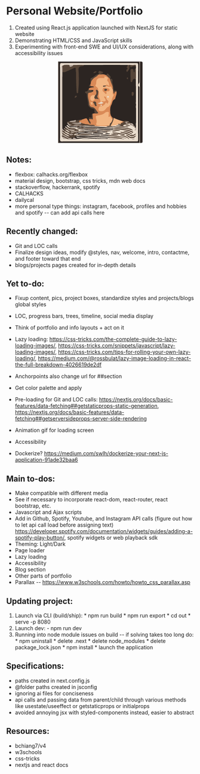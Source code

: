 # Personal Website/Portfolio

1. Created using React.js application launched with NextJS for static website
2. Demonstrating HTML/CSS and JavaScript skills
3. Experimenting with front-end SWE and UI/UX considerations, along with accessibility issues

<p align="center">
  <img src="public/static/genImages/3-color-trace.png" alt="Profile Image" />
</p>

## Notes:
  - flexbox: calhacks.org/flexbox
  - material design, bootstrap, css tricks, mdn web docs
  - stackoverflow, hackerrank, spotify
  - CALHACKS
  - dailycal
  - more personal type things: instagram, facebook, profiles and hobbies and spotify -- can add api calls here

## Recently changed:
  - Git and LOC calls
  - Finalize design ideas, modify @styles, nav, welcome, intro, contactme, and footer toward that end
  - blogs/projects pages created for in-depth details

## Yet to-do:
  - Fixup content, pics, project boxes, standardize styles and projects/blogs global styles
  - LOC, progress bars, trees, timeline, social media display
  - Think of portfolio and info layouts + act on it
  - Lazy loading: https://css-tricks.com/the-complete-guide-to-lazy-loading-images/, https://css-tricks.com/snippets/javascript/lazy-loading-images/, https://css-tricks.com/tips-for-rolling-your-own-lazy-loading/, https://medium.com/@rossbulat/lazy-image-loading-in-react-the-full-breakdown-4026619de2df

  - Anchorpoints also change url for ##section
  - Get color palette and apply
  - Pre-loading for Git and LOC calls: https://nextjs.org/docs/basic-features/data-fetching##getstaticprops-static-generation, https://nextjs.org/docs/basic-features/data-fetching##getserversideprops-server-side-rendering

  - Animation gif for loading screen
  - Accessibility
  - Dockerize? https://medium.com/swlh/dockerize-your-next-js-application-91ade32baa6

## Main to-dos:
  - Make compatible with different media
  - See if necessary to incorporate react-dom, react-router, react bootstrap, etc.
  - Javascript and Ajax scripts
  - Add in Github, Spotify, Youtube, and Instagram API calls (figure out how to let api call load before assigning text) https://developer.spotify.com/documentation/widgets/guides/adding-a-spotify-play-button/, spotify widgets or web playback sdk
  - Theming: Light/Dark
  - Page loader
  - Lazy loading
  - Accessibility
  - Blog section
  - Other parts of portfolio
  - Parallax -- https://www.w3schools.com/howto/howto_css_parallax.asp

## Updating project:
  1. Launch via CLI (build/ship):
    * npm run build
    * npm run export
    * cd out
    * serve -p 8080
  2. Launch dev:
    - npm run dev
  3. Running into node module issues on build -- if solving takes too long do:
    * npm uninstall
    * delete .next
    * delete node_modules
    * delete package_lock.json
    * npm install
    * launch the application

## Specifications:
  - paths created in next.config.js
  - @folder paths created in jsconfig
  - ignoring ai files for conciseness
  - api calls and passing data from parent/child through various methods like usestate/useeffect or getstaticprops or initialprops
  - avoided annoying jsx with styled-components instead, easier to abstract

## Resources:
  - bchiang7/v4
  - w3schools
  - css-tricks
  - nextjs and react docs

